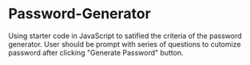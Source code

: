 # Password-Generator

Using starter code in JavaScript to satified the criteria of the password generator. User should be prompt with series of questions to cutomize password after clicking "Generate Password" button.
